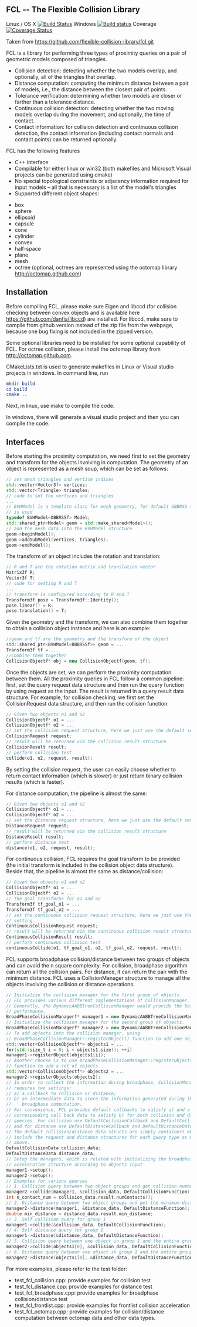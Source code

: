 ## FCL -- The Flexible Collision Library 

Linux / OS X [![Build Status](https://travis-ci.org/flexible-collision-library/fcl.svg?branch=master)](https://travis-ci.org/flexible-collision-library/fcl)
Windows [![Build status](https://ci.appveyor.com/api/projects/status/do1k727uu6e8uemf/branch/master?svg=true)](https://ci.appveyor.com/project/flexible-collision-library/fcl)
Coverage [![Coverage Status](https://coveralls.io/repos/github/flexible-collision-library/fcl/badge.svg?branch=master)](https://coveralls.io/github/flexible-collision-library/fcl?branch=master)

Taken from https://github.com/flexible-collision-library/fcl.git

FCL is a library for performing three types of proximity queries on a pair of
geometric models composed of triangles.
 - Collision detection: detecting whether the two models overlap, and
   optionally, all of the triangles that overlap.
 - Distance computation: computing the minimum distance between a pair of
   models, i.e., the distance between the closest pair of points.
 - Tolerance verification: determining whether two models are closer or farther
   than a tolerance distance.
 - Continuous collision detection: detecting whether the two moving models
   overlap during the movement, and optionally, the time of contact.
 - Contact information: for collision detection and continuous collision
   detection, the contact information (including contact normals and contact
   points) can be returned optionally.

FCL has the following features
 - C++ interface
 - Compilable for either linux or win32 (both makefiles and Microsoft Visual
   projects can be generated using cmake)
 - No special topological constraints or adjacency information required for
   input models – all that is necessary is a list of the model's triangles
 - Supported different object shapes:
  + box
  + sphere
  + ellipsoid
  + capsule
  + cone
  + cylinder
  + convex
  + half-space
  + plane
  + mesh
  + octree (optional, octrees are represented using the octomap library
    http://octomap.github.com)


## Installation

Before compiling FCL, please make sure Eigen and libccd (for collision checking
between convex objects and is available here https://github.com/danfis/libccd)
are installed. For libccd, make sure to compile from github version instead of
the zip file from the webpage, because one bug fixing is not included in the
zipped version.

Some optional libraries need to be installed for some optional capability of
FCL. For octree collision, please install the octomap library from
http://octomap.github.com.

CMakeLists.txt is used to generate makefiles in Linux or Visual studio projects
in windows. In command line, run
``` cmake
mkdir build
cd build
cmake ..
```
Next, in linux, use make to compile the code. 

In windows, there will generate a visual studio project and then you can compile
the code.

## Interfaces
Before starting the proximity computation, we need first to set the geometry and
transform for the objects involving in computation. The geometry of an object is
represented as a mesh soup, which can be set as follows:

```cpp
// set mesh triangles and vertice indices
std::vector<Vector3f> vertices;
std::vector<Triangle> triangles;
// code to set the vertices and triangles
...
// BVHModel is a template class for mesh geometry, for default OBBRSS template
// is used
typedef BVHModel<OBBRSSf> Model;
std::shared_ptr<Model> geom = std::make_shared<Model>();
// add the mesh data into the BVHModel structure
geom->beginModel();
geom->addSubModel(vertices, triangles);
geom->endModel();
```

The transform of an object includes the rotation and translation:
```cpp
// R and T are the rotation matrix and translation vector
Matrix3f R;
Vector3f T;
// code for setting R and T
...
// transform is configured according to R and T
Transform3f pose = Transform3f::Identity();
pose.linear() = R;
pose.translation() = T;
```


Given the geometry and the transform, we can also combine them together to
obtain a collision object instance and here is an example:
```cpp
//geom and tf are the geometry and the transform of the object
std::shared_ptr<BVHModel<OBBRSSf>> geom = ...
Transform3f tf = ...
//Combine them together
CollisionObjectf* obj = new CollisionObjectf(geom, tf);
```

Once the objects are set, we can perform the proximity computation between them.
All the proximity queries in FCL follow a common pipeline: first, set the query
request data structure and then run the query function by using request as the
input. The result is returned in a query result data structure. For example, for
collision checking, we first set the CollisionRequest data structure, and then
run the collision function:
```cpp
// Given two objects o1 and o2
CollisionObjectf* o1 = ...
CollisionObjectf* o2 = ...
// set the collision request structure, here we just use the default setting
CollisionRequest request;
// result will be returned via the collision result structure
CollisionResult result;
// perform collision test
collide(o1, o2, request, result);
```

By setting the collision request, the user can easily choose whether to return
contact information (which is slower) or just return binary collision results
(which is faster).


For distance computation, the pipeline is almost the same:

```cpp
// Given two objects o1 and o2
CollisionObjectf* o1 = ...
CollisionObjectf* o2 = ...
// set the distance request structure, here we just use the default setting
DistanceRequest request;
// result will be returned via the collision result structure
DistanceResult result;
// perform distance test
distance(o1, o2, request, result);
```

For continuous collision, FCL requires the goal transform to be provided (the
initial transform is included in the collision object data structure). Beside
that, the pipeline is almost the same as distance/collision:

```cpp
// Given two objects o1 and o2
CollisionObjectf* o1 = ...
CollisionObjectf* o2 = ...
// The goal transforms for o1 and o2
Transform3f tf_goal_o1 = ...
Transform3f tf_goal_o2 = ...
// set the continuous collision request structure, here we just use the default
// setting
ContinuousCollisionRequest request;
// result will be returned via the continuous collision result structure
ContinuousCollisionResult result;
// perform continuous collision test
continuousCollide(o1, tf_goal_o1, o2, tf_goal_o2, request, result);
```

FCL supports broadphase collision/distance between two groups of objects and can
avoid the n square complexity. For collision, broadphase algorithm can return
all the collision pairs. For distance, it can return the pair with the minimum
distance. FCL uses a CollisionManager structure to manage all the objects
involving the collision or distance operations.
```cpp
// Initialize the collision manager for the first group of objects. 
// FCL provides various different implementations of CollisionManager.
// Generally, the DynamicAABBTreeCollisionManager would provide the best
// performance.
BroadPhaseCollisionManagerf* manager1 = new DynamicAABBTreeCollisionManagerf(); 
// Initialize the collision manager for the second group of objects.
BroadPhaseCollisionManagerf* manager2 = new DynamicAABBTreeCollisionManagerf();
// To add objects into the collision manager, using
// BroadPhaseCollisionManager::registerObject() function to add one object
std::vector<CollisionObjectf*> objects1 = ...
for(std::size_t i = 0; i < objects1.size(); ++i)
manager1->registerObject(objects1[i]);
// Another choose is to use BroadPhaseCollisionManager::registerObjects()
// function to add a set of objects
std::vector<CollisionObjectf*> objects2 = ...
manager2->registerObjects(objects2);
// In order to collect the information during broadphase, CollisionManager
// requires two settings:
// a) a callback to collision or distance; 
// b) an intermediate data to store the information generated during the
//    broadphase computation.
// For convenience, FCL provides default callbacks to satisfy a) and a
// corresponding call back data to satisfy b) for both collision and distance
// queries. For collision use DefaultCollisionCallback and DefaultCollisionData
// and for distance use DefaultDistanceCallback and DefaultDistanceData.
// The default collision/distance data structs are simply containers which
// include the request and distance structures for each query type as mentioned
// above.
DefaultCollisionData collision_data;
DefaultDistanceData distance_data;
// Setup the managers, which is related with initializing the broadphase
// acceleration structure according to objects input
manager1->setup();
manager2->setup();
// Examples for various queries
// 1. Collision query between two object groups and get collision numbers
manager2->collide(manager1, &collision_data, DefaultCollisionFunction);
int n_contact_num = collision_data.result.numContacts(); 
// 2. Distance query between two object groups and get the minimum distance
manager2->distance(manager1, &distance_data, DefaultDistanceFunction);
double min_distance = distance_data.result.min_distance;
// 3. Self collision query for group 1
manager1->collide(&collision_data, DefaultCollisionFunction);
// 4. Self distance query for group 1
manager1->distance(&distance_data, DefaultDistanceFunction);
// 5. Collision query between one object in group 1 and the entire group 2
manager2->collide(objects1[0], &collision_data, DefaultCollisionFunction);
// 6. Distance query between one object in group 1 and the entire group 2
manager2->distance(objects1[0], &distance_data, DefaultDistanceFunction);
```


For more examples, please refer to the test folder:
- test_fcl_collision.cpp: provide examples for collision test
- test_fcl_distance.cpp: provide examples for distance test
- test_fcl_broadphase.cpp: provide examples for broadphase collision/distance
  test
- test_fcl_frontlist.cpp: provide examples for frontlist collision acceleration
- test_fcl_octomap.cpp: provide examples for collision/distance computation
  between octomap data and other data types.
